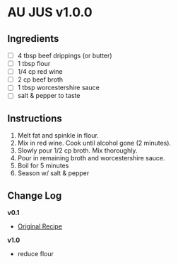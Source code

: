 # AU JUS v1.0.0


## Ingredients

- [ ] 4 tbsp beef drippings (or butter)
- [ ] 1 tbsp flour
- [ ] 1/4 cp red wine
- [ ] 2 cp beef broth
- [ ] 1 tbsp worcestershire sauce
- [ ] salt & pepper to taste

## Instructions

1. Melt fat and spinkle in flour.
1. Mix in red wine. Cook until alcohol gone (2 minutes).
1. Slowly pour 1/2 cp broth. Mix thoroughly.
1. Pour in remaining broth and worcestershire sauce.
1. Boil for 5 minutes
1. Season w/ salt & pepper


## Change Log

**v0.1**

- [Original Recipe](https://40aprons.com/au-jus-recipe/)

**v1.0**

- reduce flour
